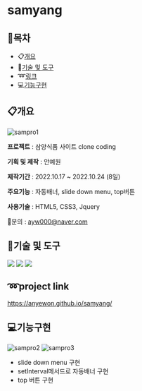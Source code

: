 # samyang
## :orange_book:목차

- :clipboard:[개요](#개요)
- :wrench:[기술 및 도구](#기술-및-도구)
- :loop:[링크](#project-link)
- :computer:[기능구현](#기능구현)

## :clipboard:개요

![sampro1](https://user-images.githubusercontent.com/91234758/230818147-e83e2847-8b4f-41d9-b969-28893a0f6bbd.png)

**프로젝트** : 삼양식품 사이트 clone coding

**기획 및 제작** : 안예원

**제작기간** :  	2022.10.17 ~ 2022.10.24 (8일)

**주요기능** : 자동배너, slide down menu, top버튼

**사용기술** : HTML5, CSS3, Jquery

:e-mail:문의 : ayw000@naver.com

## :wrench:기술 및 도구

<img src="https://img.shields.io/badge/HTML5-E34F26?style=flat&logo=html5&logoColor=white"/> <img src="https://img.shields.io/badge/CSS3-1572B6?style=flat&logo=css3&logoColor=white"/> <img src="https://img.shields.io/badge/jquery-0769AD?style=flat&logo=jquery&logoColor=white"/>

## :loop:project link
<https://anyewon.github.io/samyang/>

## :computer:기능구현
![sampro2](https://user-images.githubusercontent.com/91234758/230818143-c83f18af-09b6-4aeb-b5c1-6fbbbfc30d35.png)
![sampro3](https://user-images.githubusercontent.com/91234758/230818146-d153d316-a28a-4402-9c84-ca44d4f53c21.png)
- slide down menu 구현
- setInterval메서드로 자동배너 구현
- top 버튼 구현
